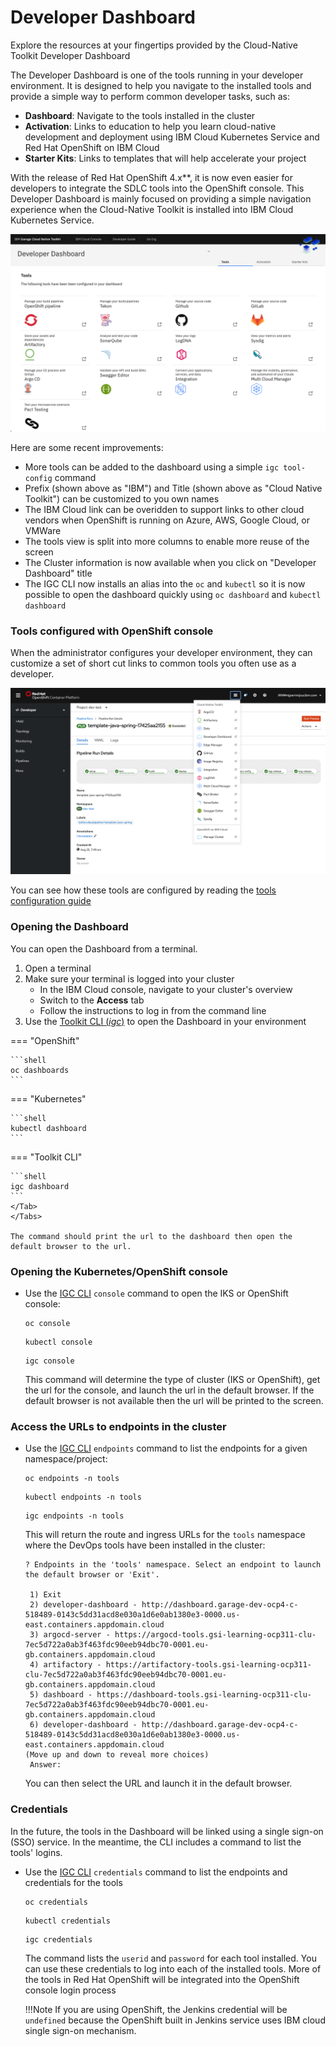 # Developer Dashboard

Explore the resources at your fingertips provided by the Cloud-Native Toolkit Developer Dashboard

The Developer Dashboard is one of the tools running in your developer environment. It is designed to help you navigate
to the installed tools and provide a simple way to perform common developer tasks, such as:

- **Dashboard**: Navigate to the tools installed in the cluster
- **Activation**: Links to education to help you learn cloud-native development and deployment using IBM Cloud Kubernetes Service and Red Hat OpenShift on IBM Cloud
- **Starter Kits**: Links to templates that will help accelerate your project

With the release of Red Hat OpenShift 4.x**, it is now even easier for developers to integrate the SDLC tools into the OpenShift console. This Developer Dashboard is mainly focused on providing a simple navigation experience when the Cloud-Native Toolkit is installed into IBM Cloud Kubernetes Service.

![Developer Dashboard](images/developer-dashboard.png)

Here are some recent improvements:
- More tools can be added to the dashboard using a simple `igc tool-config` command
- Prefix (shown above as "IBM") and Title (shown above as "Cloud Native Toolkit") can be customized to you own names
- The IBM Cloud link can be overidden to support links to other cloud vendors when OpenShift is running on Azure, AWS, Google Cloud, or VMWare
- The tools view is split into more columns to enable more reuse of the screen
- The Cluster information is now available when you click on "Developer Dashboard" title
- The IGC CLI now installs an alias into the `oc` and `kubectl` so it is now possible to open the dashboard quickly using `oc dashboard` and `kubectl dashboard`

### Tools configured with OpenShift console

When the administrator configures your developer environment, they can customize a set of short cut links to common
tools you often use as a developer.

![OpenShift Links](images/openshift-console-tools.png)

You can see how these tools are configured by reading the [tools configuration guide](/admin/config-dashboard)

### Opening the Dashboard

You can open the Dashboard from a terminal.

1. Open a terminal
2. Make sure your terminal is logged into your cluster
    - In the IBM Cloud console, navigate to your cluster's overview
    - Switch to the **Access** tab
    - Follow the instructions to log in from the command line
3. Use the [Toolkit CLI (*igc*)](../reference/cli.md#dashboard) to open the Dashboard in your environment

=== "OpenShift"

    ```shell
    oc dashboards
    ```
=== "Kubernetes"

    ```shell
    kubectl dashboard
    ```
=== "Toolkit CLI"

    ```shell
    igc dashboard
    ```
    </Tab>
    </Tabs>

    The command should print the url to the dashboard then open the default browser to the url.

### Opening the Kubernetes/OpenShift console

- Use the [IGC CLI](/getting-started/cli) `console` command to open the IKS or OpenShift console:

    <Tabs>
    <Tab label="OpenShift">

    ```shell
    oc console
    ```

    </Tab>
    <Tab label="Kubernetes">

    ```shell
    kubectl console
    ```

    </Tab>
    <Tab label="Toolkit CLI">

    ```shell
    igc console
    ```

    </Tab>
    </Tabs>

    This command will determine the type of cluster (IKS or OpenShift), get the url for the console, and launch
    the url in the default browser. If the default browser is not available then the url will be printed to the
    screen.

### Access the URLs to endpoints in the cluster

- Use the [IGC CLI](/getting-started/cli) `endpoints` command to list the endpoints for a given namespace/project:

    <Tabs>
    <Tab label="OpenShift">

    ```shell
    oc endpoints -n tools
    ```

    </Tab>
    <Tab label="Kubernetes">

    ```shell
    kubectl endpoints -n tools
    ```

    </Tab>
    <Tab label="Toolkit CLI">

    ```shell
    igc endpoints -n tools
    ```

    </Tab>
    </Tabs>

    This will return the route and ingress URLs for the `tools` namespace where the DevOps tools have been installed in the cluster:

    ```shell
    ? Endpoints in the 'tools' namespace. Select an endpoint to launch the default browser or 'Exit'.

     1) Exit
     2) developer-dashboard - http://dashboard.garage-dev-ocp4-c-518489-0143c5dd31acd8e030a1d6e0ab1380e3-0000.us-east.containers.appdomain.cloud
     3) argocd-server - https://argocd-tools.gsi-learning-ocp311-clu-7ec5d722a0ab3f463fdc90eeb94dbc70-0001.eu-gb.containers.appdomain.cloud
     4) artifactory - https://artifactory-tools.gsi-learning-ocp311-clu-7ec5d722a0ab3f463fdc90eeb94dbc70-0001.eu-gb.containers.appdomain.cloud
     5) dashboard - https://dashboard-tools.gsi-learning-ocp311-clu-7ec5d722a0ab3f463fdc90eeb94dbc70-0001.eu-gb.containers.appdomain.cloud
     6) developer-dashboard - http://dashboard.garage-dev-ocp4-c-518489-0143c5dd31acd8e030a1d6e0ab1380e3-0000.us-east.containers.appdomain.cloud
    (Move up and down to reveal more choices)
     Answer:
    ```

    You can then select the URL and launch it in the default browser.

### Credentials

In the future, the tools in the Dashboard will be linked using a single sign-on (SSO) service. In the meantime, the CLI includes a command to list the tools' logins.

- Use the [IGC CLI](/getting-started/cli) `credentials` command to list the endpoints and credentials for the tools

    <Tabs>
    <Tab label="OpenShift">

    ```shell
    oc credentials
    ```

    </Tab>
    <Tab label="Kubernetes">

    ```shell
    kubectl credentials
    ```

    </Tab>
    <Tab label="Toolkit CLI">

    ```shell
    igc credentials
    ```

    </Tab>
    </Tabs>

    The command lists the `userid` and `password` for each tool installed. You can use these credentials to log into
    each of the installed tools.
    More of the tools in Red Hat OpenShift will be integrated into the OpenShift console login process

    !!!Note
        If you are using OpenShift, the Jenkins credential will be `undefined` because the OpenShift built in Jenkins service uses IBM cloud single sign-on mechanism.
